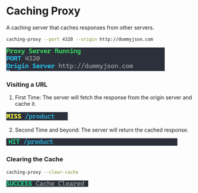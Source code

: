 # Caching Proxy
A caching server that caches responses from other servers.

```bash
caching-proxy --port 4320 --origin http://dummyjson.com
```
![alt text](image.png)

### Visiting a URL
1. First Time: The server will fetch the response from the origin server and cache it.

![alt text](image-3.png)

2. Second Time and beyond: The server will return the cached response.

![alt text](image-1.png)

### Clearing the Cache
```bash
caching-proxy --clear-cache
```
![alt text](image-2.png)


[](https://roadmap.sh/projects/caching-server)

